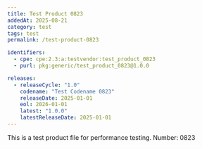 ```yaml
---
title: Test Product 0823
addedAt: 2025-08-21
category: test
tags: test
permalink: /test-product-0823

identifiers:
  - cpe: cpe:2.3:a:testvendor:test_product_0823
  - purl: pkg:generic/test_product_0823@1.0.0

releases:
  - releaseCycle: "1.0"
    codename: "Test Codename 0823"
    releaseDate: 2025-01-01
    eol: 2026-01-01
    latest: "1.0.0"
    latestReleaseDate: 2025-01-01
---
```


This is a test product file for performance testing. Number: 0823
